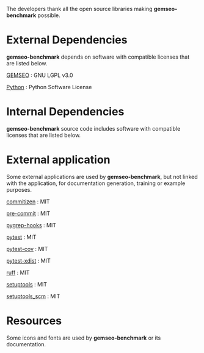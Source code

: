 <!--
Copyright 2021 IRT Saint Exupéry, https://www.irt-saintexupery.com

This work is licensed under the Creative Commons Attribution-ShareAlike 4.0
International License. To view a copy of this license, visit
http://creativecommons.org/licenses/by-sa/4.0/ or send a letter to Creative
Commons, PO Box 1866, Mountain View, CA 94042, USA.
-->

The developers thank all the open source libraries making
**gemseo-benchmark** possible.

# External Dependencies

**gemseo-benchmark** depends on software with compatible
licenses that are listed below.

[GEMSEO](http://gemseo.org/)
:   GNU LGPL v3.0

[Python](http://python.org/)
:   Python Software License

# Internal Dependencies

**gemseo-benchmark** source code includes software with
compatible licenses that are listed below.

# External application

Some external applications are used by **gemseo-benchmark**,
but not linked with the application,
for documentation generation,
training or example purposes.

[commitizen](https://commitizen-tools.github.io/commitizen/)
:   MIT

[pre-commit](https://pre-commit.com)
:   MIT

[pygrep-hooks](https://github.com/pre-commit/pygrep-hooks)
:   MIT

[pytest](https://pytest.org)
:   MIT

[pytest-cov](https://pytest-cov.readthedocs.io)
:   MIT

[pytest-xdist](https://github.com/pytest-dev/pytest-xdist)
:   MIT

[ruff](https://docs.astral.sh/ruff/)
: MIT

[setuptools](https://setuptools.readthedocs.io/)
:   MIT

[setuptools_scm](https://github.com/pypa/setuptools_scm/)
:   MIT

# Resources

Some icons and fonts are used by **gemseo-benchmark** or its documentation.
